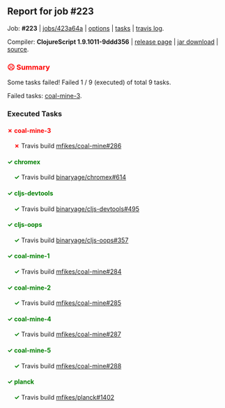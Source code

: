 ## Report for job #223

Job: **#223** | [jobs/423a64a](https://github.com/cljs-oss/canary/commit/423a64ad084ca92454c1c13a7ec3555aeb606904) | [options](options.edn) | [tasks](tasks.edn) | [travis log](https://travis-ci.org/cljs-oss/canary/builds/331388443).

Compiler: **ClojureScript 1.9.1011-9ddd356** | [release page](https://github.com/cljs-oss/canary/releases/tag/r1.9.1011-9ddd356) | [jar download](https://github.com/cljs-oss/canary/releases/download/r1.9.1011-9ddd356/clojurescript-1.9.1011-9ddd356.jar) | [source](https://github.com/clojure/clojurescript/commit/9ddd356d344aa1ebf9bd9443dd36a1911c92d32f).

### <b style='color:red'>☹ Summary</b>

Some tasks failed! Failed 1 / 9 (executed) of total 9 tasks.

Failed tasks: [coal-mine-3](#-coal-mine-3).

### Executed Tasks

#### <b style='color:red'>&#x2717; coal-mine-3</b>
&nbsp;&nbsp;&nbsp;&nbsp;<b style='color:red'>&#x2717;</b> Travis build [mfikes/coal-mine#286](https://travis-ci.org/mfikes/coal-mine/builds/331388836)<br>

#### <b style='color:green'>&#x2713; chromex</b>
&nbsp;&nbsp;&nbsp;&nbsp;<b style='color:green'>&#x2713;</b> Travis build [binaryage/chromex#614](https://travis-ci.org/binaryage/chromex/builds/331388815)<br>

#### <b style='color:green'>&#x2713; cljs-devtools</b>
&nbsp;&nbsp;&nbsp;&nbsp;<b style='color:green'>&#x2713;</b> Travis build [binaryage/cljs-devtools#495](https://travis-ci.org/binaryage/cljs-devtools/builds/331388817)<br>

#### <b style='color:green'>&#x2713; cljs-oops</b>
&nbsp;&nbsp;&nbsp;&nbsp;<b style='color:green'>&#x2713;</b> Travis build [binaryage/cljs-oops#357](https://travis-ci.org/binaryage/cljs-oops/builds/331388823)<br>

#### <b style='color:green'>&#x2713; coal-mine-1</b>
&nbsp;&nbsp;&nbsp;&nbsp;<b style='color:green'>&#x2713;</b> Travis build [mfikes/coal-mine#284](https://travis-ci.org/mfikes/coal-mine/builds/331388827)<br>

#### <b style='color:green'>&#x2713; coal-mine-2</b>
&nbsp;&nbsp;&nbsp;&nbsp;<b style='color:green'>&#x2713;</b> Travis build [mfikes/coal-mine#285](https://travis-ci.org/mfikes/coal-mine/builds/331388829)<br>

#### <b style='color:green'>&#x2713; coal-mine-4</b>
&nbsp;&nbsp;&nbsp;&nbsp;<b style='color:green'>&#x2713;</b> Travis build [mfikes/coal-mine#287](https://travis-ci.org/mfikes/coal-mine/builds/331388838)<br>

#### <b style='color:green'>&#x2713; coal-mine-5</b>
&nbsp;&nbsp;&nbsp;&nbsp;<b style='color:green'>&#x2713;</b> Travis build [mfikes/coal-mine#288](https://travis-ci.org/mfikes/coal-mine/builds/331388840)<br>

#### <b style='color:green'>&#x2713; planck</b>
&nbsp;&nbsp;&nbsp;&nbsp;<b style='color:green'>&#x2713;</b> Travis build [mfikes/planck#1402](https://travis-ci.org/mfikes/planck/builds/331388842)<br>
